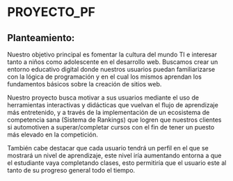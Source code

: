 # PROYECTO_PF

## Planteamiento:

Nuestro objetivo principal es fomentar la cultura del mundo TI e interesar tanto a
niños como adolescente en el desarrollo web. Buscamos crear un entorno educativo digital
donde nuestros usuarios puedan familiarizarse con la lógica de programación y en el cual
los mismos aprendan los fundamentos básicos sobre la creación de sitios web.

Nuestro proyecto busca motivar a sus usuarios mediante el uso de herramientas
interactivas y didácticas que vuelvan el flujo de aprendizaje más entretenido, y a través de
la implementación de un ecosistema de competencia sana (Sistema de Rankings) que
logren que nuestros clientes si automotiven a superar/completar cursos con el fin de tener
un puesto más elevado en la competición.

También cabe destacar que cada usuario tendrá un perfil en el que se mostrará un
nivel de aprendizaje, este nivel iría aumentando entorna a que el estudiante vaya
completando clases, esto permitiría que el usuario este al tanto de su progreso general
todo el tiempo.
